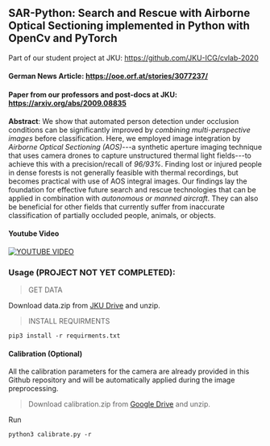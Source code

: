## SAR-Python: Search and Rescue with Airborne Optical Sectioning implemented in Python with OpenCv and PyTorch

Part of our student project at JKU: https://github.com/JKU-ICG/cvlab-2020

#### German News Article: https://ooe.orf.at/stories/3077237/

#### Paper from our professors and post-docs at JKU: https://arxiv.org/abs/2009.08835

**Abstract**:
  We show that automated person detection under occlusion conditions can be significantly improved by *combining multi-perspective images* before classification. Here, we employed image integration by *Airborne Optical Sectioning (AOS)*---a synthetic aperture imaging technique that uses camera drones to capture unstructured thermal light fields---to achieve this with a precision/recall of *96/93%*. Finding lost or injured people in dense forests is not generally feasible with thermal recordings, but becomes practical with use of AOS integral images. Our findings lay the foundation for effective future search and rescue technologies that can be applied in combination with *autonomous or manned aircraft*. They can also be beneficial for other fields that currently suffer from inaccurate classification of partially occluded people, animals, or objects.

#### Youtube Video
[![YOUTUBE VIDEO](https://img.youtube.com/vi/kyKVQYG-j7U/0.jpg)](https://www.youtube.com/watch?v=kyKVQYG-j7U)

### Usage (PROJECT NOT YET COMPLETED):

> GET DATA

Download data.zip from [JKU Drive](https://drive.jku.at/filr/public-link/file-download/ff8080827595a3570175b7cd458f44a8/22433/-3426038204355214966/data_SAR.zip) and unzip.

> INSTALL REQUIRMENTS
```
pip3 install -r requirments.txt
```

#### Calibration (Optional)
All the calibration parameters for the camera are already provided in this Github repository and will be automatically applied during the image preprocessing.
> Download calibration.zip from [Google Drive](https://drive.google.com/open?id=1sn5okDv9zIt2ieGDdhi8-QqPwrsDI4-P) and unzip.

Run
```
python3 calibrate.py -r
```

